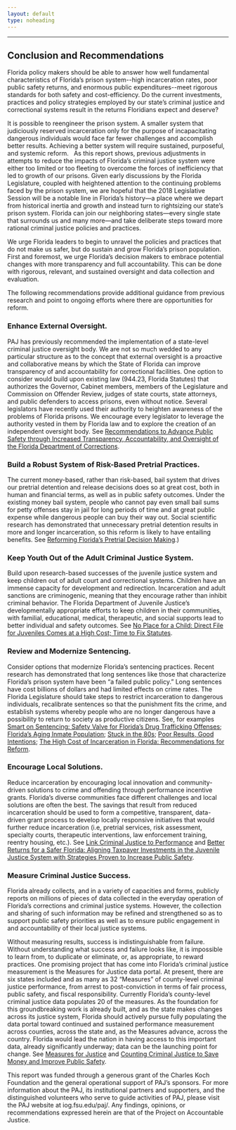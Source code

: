 ```yaml
---
layout: default
type: noheading
---
```


   <hr class="section-heading-spacer">
   <div class="clearfix"></div>

<h2 id="conclusion" class="offset">Conclusion and Recommendations</h2>

Florida policy makers should be able to answer how well fundamental characteristics of Florida’s prison system--high incarceration rates, poor public safety returns, and enormous public expenditures--meet rigorous standards for both safety and cost-efficiency.   Do the current investments, practices and policy strategies employed by our state’s criminal justice and correctional systems result in the returns Floridians expect and deserve?

It is possible to reengineer the prison system. A smaller system that judiciously reserved incarceration only for the purpose of incapacitating dangerous individuals would face far fewer challenges and accomplish better results. Achieving a better system will require sustained, purposeful, and systemic reform.
 
As this report shows, previous adjustments in attempts to reduce the impacts of Florida’s criminal justice system were either too limited or too fleeting to overcome the forces of inefficiency that led to growth of our prisons. Given early discussions by the Florida Legislature, coupled with heightened attention to the continuing problems faced by the prison system, we are hopeful that the 2018 Legislative Session will be a notable line in Florida’s history—a place where we depart from historical inertia and growth and instead turn to rightsizing our state’s prison system. Florida can join our neighboring states—every single state that surrounds us and many more—and take deliberate steps toward more rational criminal justice policies and practices.

We urge Florida leaders to begin to unravel the policies and practices that do not make us safer, but do sustain and grow Florida’s prison population. First and foremost, we urge Florida’s decision makers to embrace potential changes with more transparency and full accountability.  This can be done with rigorous, relevant, and sustained oversight and data collection and evaluation.

The following recommendations provide additional guidance from previous research and point to ongoing efforts where there are opportunities for reform.


### Enhance External Oversight.
PAJ has previously recommended the implementation of a state-level criminal justice oversight body. We are not so much wedded to any particular structure as to the concept that external oversight is a proactive and collaborative means by which the State of Florida can improve transparency of and accountability for correctional facilities. One option to consider would build upon existing law (944.23, Florida Statutes) that authorizes the Governor, Cabinet members, members of the Legislature and Commission on Offender Review, judges of state courts, state attorneys, and public defenders to access prisons, even without notice.  Several legislators have recently used their authority to heighten awareness of the problems of Florida prisons. We encourage every legislator to leverage the authority vested in them by Florida law and to explore the creation of an independent oversight body. See [Recommendations to Advance Public Safety through Increased Transparency, Accountability, and Oversight of the Florida Department of Corrections](http://iog.fsu.edu/paj/documents/Recommendations%20to%20Improve%20DOC%2011-12-14.pdf).


### Build a Robust System of Risk-Based Pretrial Practices.
The current money-based, rather than risk-based, bail system that drives our pretrial detention and release decisions does so at great cost, both in human and financial terms, as well as in public safety outcomes. Under the existing money bail system, people who cannot pay even small bail sums for petty offenses stay in jail for long periods of time and at great public expense while dangerous people can buy their way out. Social scientific research has demonstrated that unnecessary pretrial detention results in more and longer incarceration, so this reform is likely to have entailing benefits. See [Reforming Florida’s Pretrial Decision Making](https://www.jamesmadison.org/library/docLib/Journal-Spr2017-ReformingFloridasPreTrialDecisionMaking.pdf).)

### Keep Youth Out of the Adult Criminal Justice System.
Build upon research-based successes of the juvenile justice system and keep children out of adult court and correctional systems.  Children have an immense capacity for development and redirection.  Incarceration and adult sanctions are criminogenic, meaning that they encourage rather than inhibit criminal behavior.  The Florida Department of Juvenile Justice’s developmentally appropriate efforts to keep children in their communities, with familial, educational, medical, therapeutic, and social supports lead to better individual and safety outcomes. See [No Place for a Child: Direct File for Juveniles Comes at a High Cost; Time to Fix Statutes](https://www.jamesmadison.org/Library/docLib/2016-Juvenile-Justice-Policy-Brief-21.pdf).

### Review and Modernize Sentencing.
Consider options that modernize Florida’s sentencing practices.  Recent research has demonstrated that long sentences like those that characterize Florida’s prison system have been “a failed public policy.” Long sentences have cost billions of dollars and had limited effects on crime rates. The Florida Legislature should take steps to restrict incarceration to dangerous individuals, recalibrate sentences so that the punishment fits the crime, and establish systems whereby people who are no longer dangerous have a possibility to return to society as productive citizens.  See, for examples [Smart on Sentencing: Safety Valve for Florida’s Drug Trafficking Offenses](https://www.jamesmadison.org/library/docLib/PolicyBrief-MandatoryMinimums-v06-web.pdf); [Florida’s Aging Inmate Population](https://www.jamesmadison.org/library/docLib/PolicyBrief-MandatoryMinimums-v06-web.pdf); [Stuck in the 80s](https://www.jamesmadison.org/publications/detail/stuck-in-the-80s); [Poor Results, Good Intentions](https://www.jamesmadison.org/publications/detail/poor-results-good-intentions); [The High Cost of Incarceration in Florida: Recommendations for Reform](http://reason.org/files/florida_prison_reform.pdf).

### Encourage Local Solutions.
Reduce incarceration by encouraging local innovation and community-driven solutions to crime and offending through performance incentive grants. Florida’s diverse communities face different challenges and local solutions are often the best. The savings that result from reduced incarceration should be used to form a competitive, transparent, data-driven grant process to develop locally responsive initiatives that would further reduce incarceration (i.e, pretrial services, risk assessment, specialty courts, therapeutic interventions, law enforcement training, reentry housing, etc.). See [Link Criminal Justice to Performance](http://iog.fsu.edu/paj/documents/JMI-Justice%20Funding%20to%20Performance%20Journal%20article.pdf) and [Better Returns for a Safer Florida: Aligning Taxpayer Investments in the Juvenile Justice System with Strategies Proven to Increase Public Safety](https://www.jamesmadison.org/library/doclib/BetterReturns20142.pdf).

### Measure Criminal Justice Success.
Florida already collects, and in a variety of capacities and forms, publicly reports on millions of pieces of data collected in the everyday operation of Florida’s corrections and criminal justice systems.  However, the collection and sharing of such information may be refined and strengthened so as to support public safety priorities as well as to ensure public engagement in and accountability of their local justice systems.

Without measuring results, success is indistinguishable from failure.  Without understanding what success and failure looks like, it is impossible to learn from, to duplicate or eliminate, or, as appropriate, to reward practices. One promising project that has come into Florida’s criminal justice measurement is the Measures for Justice data portal.  At present, there are six states included and as many as 32 “Measures” of county-level criminal justice performance, from arrest to post-conviction in terms of fair process, public safety, and fiscal responsibility.  Currently Florida’s county-level criminal justice data populates 20 of the measures.  As the foundation for this groundbreaking work is already built, and as the state makes changes across its justice system, Florida should actively pursue fully populating the data portal toward continued and sustained performance measurement across counties, across the state and, as the Measures advance, across the country.   Florida would lead the nation in having access to this important data, already significantly underway; data can be the launching point for change. See [Measures for Justice](www.measuresforjustice.org) and [Counting Criminal Justice to Save Money and Improve Public Safety](http://www.tbo.com/opinion/columns/column-counting-criminal-justice-to-save-money-and-improve-public-safety/2324906).

This report was funded through a generous grant of the Charles Koch Foundation and the general operational support of PAJ’s sponsors. For more information about the PAJ, its institutional partners and supporters, and the distinguished volunteers who serve to guide activities of PAJ, please visit the PAJ website at iog.fsu.edu/paj/.
Any findings, opinions, or recommendations expressed herein are that of the Project on Accountable Justice.

